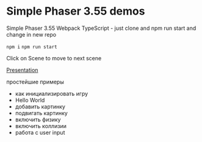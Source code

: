 # Simple Phaser 3.55 demos

Simple Phaser 3.55 Webpack TypeScript - just clone and npm run start and change in new repo

`npm i`
`npm run start`

Click on Scene to move to next scene

[Presentation](https://docs.google.com/presentation/d/1HpxYNCddzRC_kF1yln1dEhgHgoa8gkZgI8MKMfge2rc/edit?usp=sharing)


простейшие примеры
- как инициализировать игру
- Hello World
- добавить картинку
- подвигать картинку
- включить физику
- включить коллизии
- работа с user input
